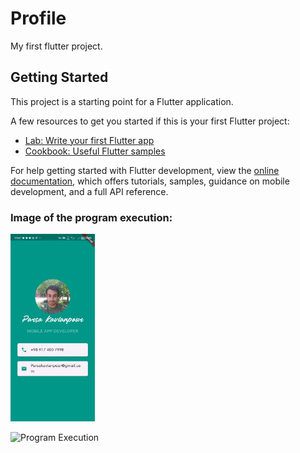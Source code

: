 # Profile

My first flutter project.

## Getting Started

This project is a starting point for a Flutter application.

A few resources to get you started if this is your first Flutter project:

- [Lab: Write your first Flutter app](https://docs.flutter.dev/get-started/codelab)
- [Cookbook: Useful Flutter samples](https://docs.flutter.dev/cookbook)

For help getting started with Flutter development, view the
[online documentation](https://docs.flutter.dev/), which offers tutorials,
samples, guidance on mobile development, and a full API reference.


### Image of the program execution:
<img src="https://github.com/parsakav/profile-app/blob/master/screenshut.jpg
" alt="Program Execution" height="300" />

![Program Execution]()

